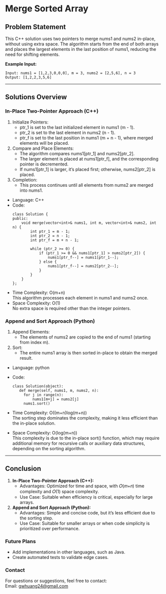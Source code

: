 # **Merge Sorted Array**

## **Problem Statement**
This C++ solution uses two pointers to merge nums1 and nums2 in-place, without using extra space. The algorithm starts from the end of both arrays and places the largest elements in the last position of nums1, reducing the need for shifting elements.

**Example Input:**
  ```
  Input: nums1 = [1,2,3,0,0,0], m = 3, nums2 = [2,5,6], n = 3
  Output: [1,2,2,3,5,6]

  ```
---

## **Solutions Overview**
### **In-Place Two-Pointer Approach (C++)**
1. Initialize Pointers:
    - ptr_1 is set to the last initialized element in nums1 (m - 1).
    - ptr_2 is set to the last element in nums2 (n - 1).
    - ptr_f is set to the last position in nums1 (m + n - 1), where merged elements will be placed.
2. Compare and Place Elements:
    - The algorithm compares nums1[ptr_1] and nums2[ptr_2].
    - The larger element is placed at nums1[ptr_f], and the corresponding pointer is decremented.
    - If nums1[ptr_1] is larger, it’s placed first; otherwise, nums2[ptr_2] is placed.
3. Completion:
    - This process continues until all elements from nums2 are merged into nums1.

- Language: C++
- Code:
  ```
  class Solution {
  public:
      void merge(vector<int>& nums1, int m, vector<int>& nums2, int n) {
          int ptr_1 = m - 1;
          int ptr_2 = n - 1;
          int ptr_f = m + n - 1;
          
          while (ptr_2 >= 0) {
              if (ptr_1 >= 0 && nums1[ptr_1] > nums2[ptr_2]) {
                  nums1[ptr_f--] = nums1[ptr_1--];
              } else {
                  nums1[ptr_f--] = nums2[ptr_2--];
              }
          }
      }
  };
  ```
- Time Complexity: O(m+n)   
  This algorithm processes each element in nums1 and nums2 once.
- Space Complexity: O(1)  
  No extra space is required other than the integer pointers.  

### **Append and Sort Approach (Python)**
1. Append Elements:
    - The elements of nums2 are copied to the end of nums1 (starting from index m).
2. Sort:
    - The entire nums1 array is then sorted in-place to obtain the merged result.

- Language: python
- Code:
  ```
  class Solution(object):
     def merge(self, nums1, m, nums2, n):
       for j in range(n):
           nums1[m+j] = nums2[j]
       nums1.sort()
  ```

- Time Complexity: O((m+n)log(m+n))  
  The sorting step dominates the complexity, making it less efficient than the in-place solution.  
- Space Complexity: O(log(m+n))  
  This complexity is due to the in-place sort() function, which may require additional memory for recursive calls or auxiliary data structures, depending on the sorting algorithm.  

---

## **Conclusion**
1. **In-Place Two-Pointer Approach (C++):**
   - Advantages: Optimized for time and space, with 𝑂(𝑚+𝑛) time complexity and 𝑂(1) space complexity.
   - Use Case: Suitable when efficiency is critical, especially for large arrays.
2. **Append and Sort Approach (Python):**  
   - Advantages: Simple and concise code, but it’s less efficient due to the sorting step.  
   - Use Case: Suitable for smaller arrays or when code simplicity is prioritized over performance.  
   
### **Future Plans**
- Add implementations in other languages, such as Java.
- Create automated tests to validate edge cases.
  
### **Contact**
For questions or suggestions, feel free to contact:  
Email: gwhuang24@gmail.com
